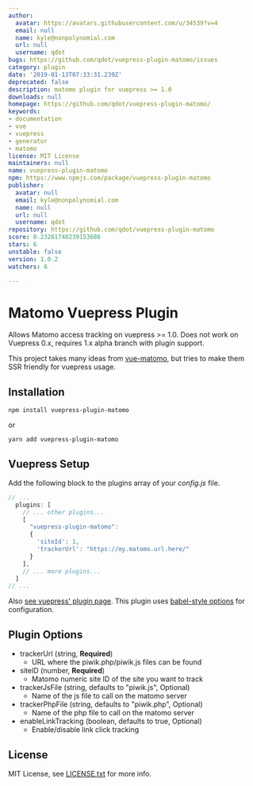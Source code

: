 ```yaml
---
author:
  avatar: https://avatars.githubusercontent.com/u/34539?v=4
  email: null
  name: kyle@nonpolynomial.com
  url: null
  username: qdot
bugs: https://github.com/qdot/vuepress-plugin-matomo/issues
category: plugin
date: '2019-01-13T07:33:31.239Z'
deprecated: false
description: matomo plugin for vuepress >= 1.0
downloads: null
homepage: https://github.com/qdot/vuepress-plugin-matomo/
keywords:
- documentation
- vue
- vuepress
- generator
- matomo
license: MIT License
maintainers: null
name: vuepress-plugin-matomo
npm: https://www.npmjs.com/package/vuepress-plugin-matomo
publisher:
  avatar: null
  email: kyle@nonpolynomial.com
  name: null
  url: null
  username: qdot
repository: https://github.com/qdot/vuepress-plugin-matomo
score: 0.23261740239153686
stars: 6
unstable: false
version: 1.0.2
watchers: 6

---
```


# Matomo Vuepress Plugin

Allows Matomo access tracking on vuepress >= 1.0. Does not work on
Vuepress 0.x, requires 1.x alpha branch with plugin support.

This project takes many ideas from
[vue-matomo](https://github.com/AmazingDreams/vue-matomo/), but tries
to make them SSR friendly for vuepress usage.

## Installation

```
npm install vuepress-plugin-matomo
```

or 

```
yarn add vuepress-plugin-matomo
```

## Vuepress Setup

Add the following block to the plugins array of your *config.js* file.

```js
// ...
  plugins: [
    // ... other plugins...
    [
      "vuepress-plugin-matomo":
      {
        'siteId': 1,
        'trackerUrl': "https://my.matomo.url.here/"
      }
    ],
    // ... more plugins...
  ]
// ...
```

Also [see vuepress' plugin page](https://vuepress.vuejs.org/plugin/using-a-plugin.html). This plugin uses [babel-style options](https://vuepress.vuejs.org/plugin/using-a-plugin.html#plugin-options) for configuration.

## Plugin Options

* trackerUrl (string, **Required**)
    * URL where the piwik.php/piwik.js files can be found
* siteID (number, **Required**)
    * Matomo numeric site ID of the site you want to track
* trackerJsFile (string, defaults to "piwik.js", Optional)
    * Name of the js file to call on the matomo server
* trackerPhpFile (string, defaults to "piwik.php", Optional)
    * Name of the php file to call on the matomo server
* enableLinkTracking (boolean, defaults to true, Optional)
    * Enable/disable link click tracking
    
## License

MIT License, see [LICENSE.txt](LICENSE.txt) for more info.
